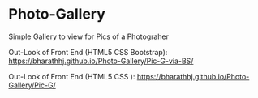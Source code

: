 # Photo-Gallery
Simple Gallery to view for Pics of a Photograher

Out-Look of Front End (HTML5 CSS Bootstrap): https://bharathhj.github.io/Photo-Gallery/Pic-G-via-BS/


Out-Look of Front End (HTML5 CSS ): https://bharathhj.github.io/Photo-Gallery/Pic-G/
